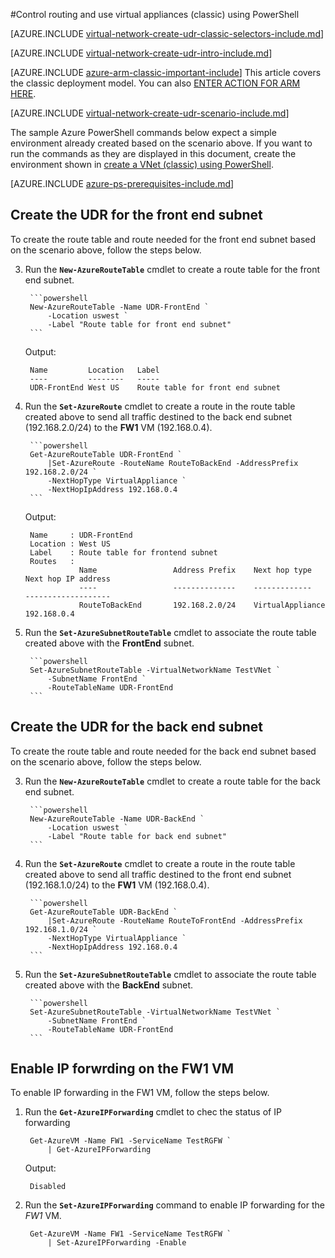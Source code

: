 <properties 
   pageTitle="Control routing and use virtual appliances using PowerShell in the classic deployment model | Microsoft Azure"
   description="Learn how to control routing in VNets using PowerShell in the classic deployment model"
   services="virtual-network"
   documentationCenter="na"
   authors="telmosampaio"
   manager="carmonm"
   editor=""
   tags="azure-service-management"
/>
<tags  
   ms.service="virtual-network"
   ms.devlang="na"
   ms.topic="article"
   ms.tgt_pltfrm="na"
   ms.workload="infrastructure-services"
   ms.date="12/11/2015"
   ms.author="telmos" />

#Control routing and use virtual appliances (classic) using PowerShell

[AZURE.INCLUDE [virtual-network-create-udr-classic-selectors-include.md](../../includes/virtual-network-create-udr-classic-selectors-include.md)]

[AZURE.INCLUDE [virtual-network-create-udr-intro-include.md](../../includes/virtual-network-create-udr-intro-include.md)]

[AZURE.INCLUDE [azure-arm-classic-important-include](../../includes/azure-arm-classic-important-include.md)] This article covers the classic deployment model. You can also [ENTER ACTION FOR ARM HERE](armToken).

[AZURE.INCLUDE [virtual-network-create-udr-scenario-include.md](../../includes/virtual-network-create-udr-scenario-include.md)]

The sample Azure PowerShell commands below expect a simple environment already created based on the scenario above. If you want to run the commands as they are displayed in this document, create the environment shown in [create a VNet (classic) using PowerShell](virtual-networks-create-vnet-classic-ps.md).

[AZURE.INCLUDE [azure-ps-prerequisites-include.md](../../includes/azure-ps-prerequisites-include.md)]

## Create the UDR for the front end subnet
To create the route table and route needed for the front end subnet based on the scenario above, follow the steps below.

3. Run the **`New-AzureRouteTable`** cmdlet to create a route table for the front end subnet.

        ```powershell
        New-AzureRouteTable -Name UDR-FrontEnd `
            -Location uswest `
            -Label "Route table for front end subnet"
        ```

    Output:

        Name         Location   Label                          
        ----         --------   -----                          
        UDR-FrontEnd West US    Route table for front end subnet

4. Run the **`Set-AzureRoute`** cmdlet to create a route in the route table created above to send all traffic destined to the back end subnet (192.168.2.0/24) to the **FW1** VM (192.168.0.4).
    
        ```powershell
        Get-AzureRouteTable UDR-FrontEnd `
            |Set-AzureRoute -RouteName RouteToBackEnd -AddressPrefix 192.168.2.0/24 `
            -NextHopType VirtualAppliance `
            -NextHopIpAddress 192.168.0.4
        ```

    Output:

        Name     : UDR-FrontEnd
        Location : West US
        Label    : Route table for frontend subnet
        Routes   : 
                   Name                 Address Prefix    Next hop type        Next hop IP address
                   ----                 --------------    -------------        -------------------
                   RouteToBackEnd       192.168.2.0/24    VirtualAppliance     192.168.0.4  

5. Run the **`Set-AzureSubnetRouteTable`** cmdlet to associate the route table created above with the **FrontEnd** subnet.

        ```powershell
        Set-AzureSubnetRouteTable -VirtualNetworkName TestVNet `
            -SubnetName FrontEnd `
            -RouteTableName UDR-FrontEnd
        ```
 
## Create the UDR for the back end subnet
To create the route table and route needed for the back end subnet based on the scenario above, follow the steps below.

3. Run the **`New-AzureRouteTable`** cmdlet to create a route table for the back end subnet.

        ```powershell
        New-AzureRouteTable -Name UDR-BackEnd `
            -Location uswest `
            -Label "Route table for back end subnet"
        ```

4. Run the **`Set-AzureRoute`** cmdlet to create a route in the route table created above to send all traffic destined to the front end subnet (192.168.1.0/24) to the **FW1** VM (192.168.0.4).

        ```powershell
        Get-AzureRouteTable UDR-BackEnd `
            |Set-AzureRoute -RouteName RouteToFrontEnd -AddressPrefix 192.168.1.0/24 `
            -NextHopType VirtualAppliance `
            -NextHopIpAddress 192.168.0.4
        ```

5. Run the **`Set-AzureSubnetRouteTable`** cmdlet to associate the route table created above with the **BackEnd** subnet.

        ```powershell
        Set-AzureSubnetRouteTable -VirtualNetworkName TestVNet `
            -SubnetName FrontEnd `
            -RouteTableName UDR-FrontEnd
        ```
## Enable IP forwrding on the FW1 VM
To enable IP forwarding in the FW1 VM, follow the steps below.

1. Run the **`Get-AzureIPForwarding`** cmdlet to chec the status of IP forwarding

        Get-AzureVM -Name FW1 -ServiceName TestRGFW `
            | Get-AzureIPForwarding

    Output:

        Disabled

2. Run the **`Set-AzureIPForwarding`** command to enable IP forwarding for the *FW1* VM.

        Get-AzureVM -Name FW1 -ServiceName TestRGFW `
            | Set-AzureIPForwarding -Enable
